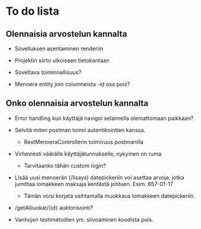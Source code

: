 # To do lista

## Olennaisia arvostelun kannalta

- Sovelluksen asentaminen renderiin

- Projektin siirto ulkoiseen tietokantaan

- Soveltava toiminnallisuus?

- Menoera entity join columneista -id osa pois?

## Onko olennaisia arvostelun kannalta

- Error handling kun käyttäjä navigoi selaimella olemattomaan paikkaan?

- Selvitä miten postman toimii autentikointien kanssa.
    - RestMenoeraControllerin toimivuus postmanilla

- Virheviesti väärälle käyttäjätunnukselle, nykyinen on ruma
    - Tarvitaanko tähän custom login?

- Lisää uusi menoerän (/lisays) datepickeriin voi asettaa arvoja, jotka jumittaa lomakkeen maksaja kentästä johtuen. Esim. 657-01-17
    - Tämän voisi korjata vaihtamalla muokkaus lomakkeen datepickeriin.
    
- /getAliluokat/{id} auktorisointi?

- Vanhojen testimetodien ym. siivoaminen koodista pois.